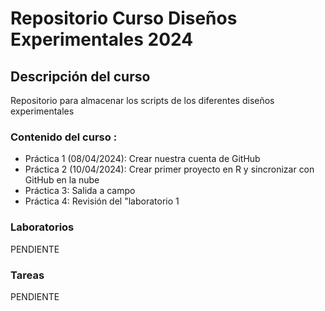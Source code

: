 # Repositorio Curso Diseños Experimentales 2024

## Descripción del curso 
Repositorio para almacenar los scripts de los diferentes diseños experimentales 

### Contenido del curso :

+ Práctica 1 (08/04/2024): Crear nuestra cuenta de GitHub
+  Práctica 2 (10/04/2024): Crear primer proyecto en R y sincronizar con GitHub
en la nube
+ Práctica 3: Salida a campo 
+ Práctica 4: Revisión del "laboratorio 1

### Laboratorios 
PENDIENTE


### Tareas 
PENDIENTE